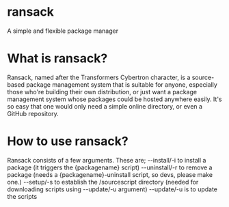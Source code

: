 # ransack
A simple and flexible package manager

# What is ransack?
Ransack, named after the Transformers Cybertron character, is a source-based package management system that is suitable for anyone, especially those who're building their own distribution, or just want a package management system whose packages could be hosted anywhere easily. It's so easy that one would only need a simple online directory, or even a GitHub repository.

# How to use ransack?
Ransack consists of a few arguments. These are;
--install/-i to install a package (it triggers the {packagename} script)
--uninstall/-r to remove a package (needs a {packagename}-uninstall script, so devs, please make one.)
--setup/-s to establish the /sourcescript directory (needed for downloading scripts using --update/-u argument)
--update/-u is to update the scripts

